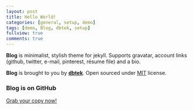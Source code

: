 ```yaml
---
layout: post
title: Hello World!
categories: [general, setup, demo]
tags: [demo, Blog, dbtek, setup]
fullview: true
comments: true
---
```


**Blog** is minimalist, stylish theme for jekyll. Supports gravatar, account links (github, twitter, e-mail, pinterest, résume file) and a bio.  

**Blog** is brought to you by **[dbtek](http://ismaildemirbilek.com)**. Open sourced under [MIT](http://opensource.org/licenses/MIT) license.

### Blog is on GitHub

<a class="btn btn-default" href="https://github.com/dbtek/Blog">Grab your copy now!</a>
